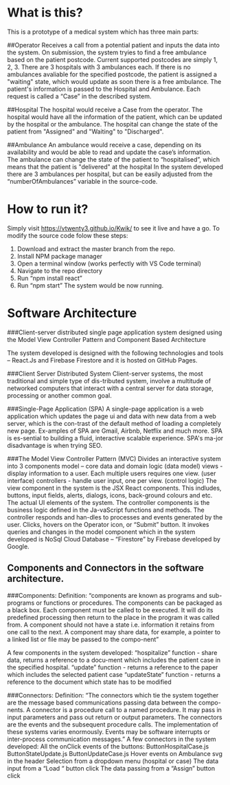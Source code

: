 # What is this?
This is a prototype of a medical system which has three main parts:

##Operator 
Receives a call from a potential patient and inputs the data into the system. On submission, the system tryies to find a free ambulance based on the patient postcode. Current supported postcodes are simply 1, 2, 3. There are 3 hospitals with 3 ambulances each. If there is no ambulances avaliable for the specified postcode, the patient is assigned a "waiting" state, which would update as soon there is a free ambulance. The patient's information is passed to the Hospital and Ambulance.   Each request is called a “Case” in the described system.

##Hospital
The hospital would receive a Case from the operator. The hospital would have all the information of the patient, which can be updated by the hospital or the ambulance. The hospital can change the state of the patient from "Assigned" and "Waiting" to "Discharged".

##Ambulance
An ambulance would receive a case, depending on its availability and would be able to read and update the case’s information. The ambulance can change the state of the patient to “hospitalised”, which means that the patient is "delivered" at the hospital In the system developed there are 3 ambulances per hospital, but can be easily adjusted from the “numberOfAmbulances” variable in the source-code. 

# How to run it?
Simply visit https://vtwenty3.github.io/Kwik/ to see it live and have a go. To modify the source code folow these steps:
1.	Download and extract the master branch from the repo. 
2.	Install NPM package manager
3.	Open a terminal window (works perfectly with VS Code terminal)
4.	Navigate to the repo directory
5.	Run “npm install react”
6.	Run “npm start”
The system would be now running.



# Software Architecture
###Client-server distributed single page application system designed using the Model View Controller Pattern and Component Based Architecture

The system developed is designed with the following technologies and tools – React.Js and Firebase Firestore and it is hosted on GitHub Pages.

###Client Server Distributed System
Client-server systems, the most traditional and simple type of dis-tributed system, involve a multitude of networked computers that interact with a central server for data storage, processing or another common goal.

###Single-Page Application (SPA)
A single-page application is a web application which updates the page ui and data with new data from a web server, which is the con-trast of the default method of loading a completely new page. Ex-amples of SPA are Gmail, Airbnb, Netflix and much more. SPA is es-sential to building a fluid, interactive scalable experience. SPA's ma-jor disadvantage is when trying SEO. 

###The Model View Controller Pattern (MVC)
Divides an interactive system into 3 components model – core data and domain logic (data model) views - display information to a user. Each multiple users requires one view. (user interface) controllers - handle user input, one per view. (control logic)
The view component in the system is the JSX React components. This indludes, buttons, input fields, alerts, dialogs, icons, back-ground colours and etc. The actual UI elements of the system.
The controller components is the business logic defined in the Ja-vaScript functions and methods. The controller responds and han-dles to processes and events generated by the user. Clicks, hovers on the Operator icon, or “Submit” button. It invokes queries and changes in the model component which in the system developed is NoSql Cloud Database – “Firestore” by Firebase developed by Google. 


##	Components and Connectors in the software architecture.
###Components:
Definition: “components are known as programs and sub-programs or functions or procedures. The components can be packaged as a black box. Each component must be called to be executed. It will do its predefined processing then return to the place in the program it was called from. A component should not have a state i.e. information it retains from one call to the next. A component may share data, for example, a pointer to a linked list or file may be passed to the compo-nent”

A few components in the system developed:
“hospitalize” function - share data, returns a reference to a docu-ment which includes the patient case in the specified hospital.
“update” function - returns a reference to the paper which includes the selected patient case
“updateState” function - returns a reference to the document which state has to be modified

###Connectors:
Definition: “The connectors which tie the system together are the message based communications passing data between the compo-nents. A connector is a procedure call to a named procedure. It may pass in input parameters and pass out return or output parameters. The connectors are the events and the subsequent procedure calls. The implementation of these systems varies enormously. Events may be software interrupts or inter-process communication messages.”
A few connectors in the system developed:
All the onClick events of the buttons:
ButtonHospitalCase.js
ButtonStateUpdate.js
ButtonUpdateCase.js
Hover events on Ambulance svg in the header
Selection from a dropdown menu (hospital or case)
The data input from a “Load “ button click
The data passing from a “Assign” button click


